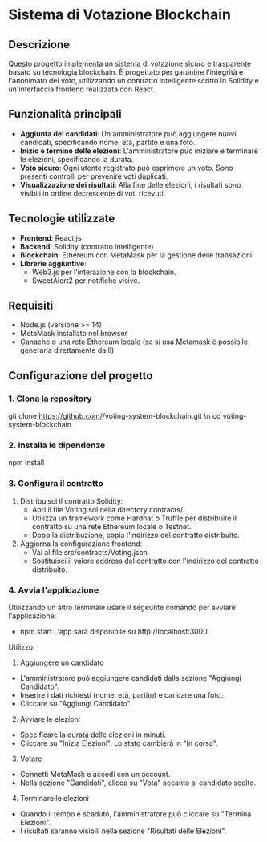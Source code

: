 # Sistema di Votazione Blockchain

## Descrizione
Questo progetto implementa un sistema di votazione sicuro e trasparente basato su tecnologia blockchain. È progettato per garantire l'integrità e l'anonimato del voto, utilizzando un contratto intelligente scritto in Solidity e un'interfaccia frontend realizzata con React.

## Funzionalità principali
- **Aggiunta dei candidati**: Un amministratore può aggiungere nuovi candidati, specificando nome, età, partito e una foto.
- **Inizio e termine delle elezioni**: L'amministratore può iniziare e terminare le elezioni, specificando la durata.
- **Voto sicuro**: Ogni utente registrato può esprimere un voto. Sono presenti controlli per prevenire voti duplicati.
- **Visualizzazione dei risultati**: Alla fine delle elezioni, i risultati sono visibili in ordine decrescente di voti ricevuti.

## Tecnologie utilizzate
- **Frontend**: React.js
- **Backend**: Solidity (contratto intelligente)
- **Blockchain**: Ethereum con MetaMask per la gestione delle transazioni
- **Librerie aggiuntive**: 
  - Web3.js per l'interazione con la blockchain.
  - SweetAlert2 per notifiche visive.

## Requisiti
- Node.js (versione >= 14)
- MetaMask installato nel browser
- Ganache o una rete Ethereum locale (se si usa Metamask è possibile generarla direttamente da lì)

## Configurazione del progetto

### 1. Clona la repository
  git clone https://github.com/<username>/voting-system-blockchain.git \n
  cd voting-system-blockchain
### 2. Installa le dipendenze
  npm install
### 3. Configura il contratto
1)  Distribuisci il contratto Solidity:
    -  Apri il file Voting.sol nella directory contracts/.
    -  Utilizza un framework come Hardhat o Truffle per distribuire il contratto su una rete Ethereum locale o Testnet.
    -  Dopo la distribuzione, copia l'indirizzo del contratto distribuito.
2)  Aggiorna la configurazione frontend:
    -  Vai al file src/contracts/Voting.json.
    -  Sostituisci il valore address del contratto con l'indirizzo del contratto distribuito.
### 4. Avvia l'applicazione
  Utilizzando un altro terminale usare il segeunte comando per avviare l'applicazione:
  -  npm start
  L'app sarà disponibile su http://localhost:3000.

Utilizzo
1)  Aggiungere un candidato
-  L'amministratore può aggiungere candidati dalla sezione "Aggiungi Candidato".
-  Inserire i dati richiesti (nome, età, partito) e caricare una foto.
-  Cliccare su "Aggiungi Candidato".
2)  Avviare le elezioni
-  Specificare la durata delle elezioni in minuti.
-   Cliccare su "Inizia Elezioni". Lo stato cambierà in "In corso".
3)  Votare
-  Connetti MetaMask e accedi con un account.
-  Nella sezione "Candidati", clicca su "Vota" accanto al candidato scelto.
4)  Terminare le elezioni
-  Quando il tempo è scaduto, l'amministratore può cliccare su "Termina Elezioni".
-  I risultati saranno visibili nella sezione "Risultati delle Elezioni".

